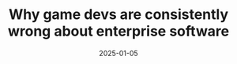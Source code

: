 ---
title: Why game devs are consistently wrong about enterprise software
description: --
order: 26
date: '2025-01-05'
---